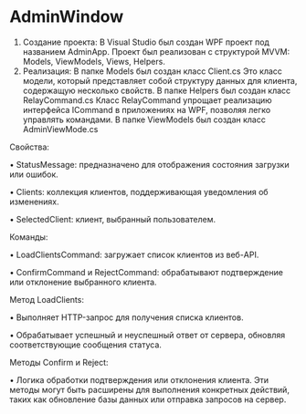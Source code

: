 # AdminWindow
1.	Создание проекта:
В Visual Studio был создан WPF проект под названием AdminApp.
Проект был реализован с структурой MVVM: Models, ViewModels, Views, Helpers.
2.	Реализация:
В папке Models был создан класс Client.cs 
Это класс модели, который представляет собой структуру данных для клиента, содержащую несколько свойств.
В папке Helpers был создан класс RelayCommand.cs
Класс RelayCommand упрощает реализацию интерфейса ICommand в приложениях на WPF, позволяя легко управлять командами.
 В папке ViewModels был создан класс AdminViewMode.cs 

Свойства:

•	StatusMessage: предназначено для отображения состояния загрузки или ошибок.

•	Clients: коллекция клиентов, поддерживающая уведомления об изменениях.

•	SelectedClient: клиент, выбранный пользователем.

Команды:

•	LoadClientsCommand: загружает список клиентов из веб-API.

•	ConfirmCommand и RejectCommand: обрабатывают подтверждение или отклонение выбранного клиента.

Метод LoadClients:

•	Выполняет HTTP-запрос для получения списка клиентов.

•	Обрабатывает успешный и неуспешный ответ от сервера, обновляя соответствующие сообщения статуса.

Методы Confirm и Reject:

•	Логика обработки подтверждения или отклонения клиента. Эти методы могут быть расширены для выполнения конкретных действий, таких как обновление базы данных или отправка запросов на сервер.
